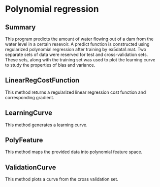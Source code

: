 Polynomial regression
================

Summary
--------
This program predicts the amount of water flowing out of a dam from the water level in a certain resevoir. A predict function is constructed using regularized polynomial regression after training by ex5data1.mat. Two separate sets of data were reserved for test and cross-validation sets. These sets, along with the training set was used to plot the learning curve to study the properties of bias and variance.

LinearRegCostFunction
--------
This method returns a regularized linear regression cost function and corresponding gradient.

LearningCurve
------
This method generates a learning curve.

PolyFeature 
---------
This method maps the provided data into polynomial feature space.

ValidationCurve
------
This method plots a curve from the cross validation set.

